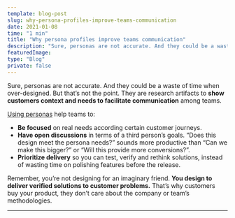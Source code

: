 ```yaml
---
template: blog-post
slug: why-persona-profiles-improve-teams-communication
date: 2021-01-08
time: "1 min"
title: "Why persona profiles improve teams communication"
description: "Sure, personas are not accurate. And they could be a waste of time when over-designed. But that’s not the point..."
featuredImage:
type: "Blog"
private: false
---
```


Sure, personas are not accurate. And they could be a waste of time when over-designed. But that’s not the point. They are research artifacts to **show customers context and needs to facilitate communication** among teams.

[Using personas](https://xd.adobe.com/ideas/process/user-research/putting-personas-to-work-in-ux-design/) help teams to:

- **Be focused** on real needs according certain customer journeys.
- **Have open discussions** in terms of a third person’s goals. “Does this design meet the persona needs?” sounds more productive than “Can we make this bigger?” or “Will this provide more conversions?”.
- **Prioritize delivery** so you can test, verify and rethink solutions, instead of wasting time on polishing features before the release.

Remember, you’re not designing for an imaginary friend. **You design to deliver verified solutions to customer problems.** That’s why customers buy your product, they don’t care about the company or team’s methodologies.

---
